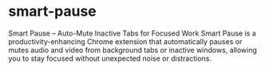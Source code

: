 # smart-pause
Smart Pause – Auto-Mute Inactive Tabs for Focused Work Smart Pause is a productivity-enhancing Chrome extension that automatically pauses or mutes audio and video from background tabs or inactive windows, allowing you to stay focused without unexpected noise or distractions.
